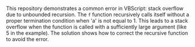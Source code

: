 This repository demonstrates a common error in VBScript: stack overflow due to unbounded recursion.  The `f` function recursively calls itself without a proper termination condition when 'a' is not equal to 1. This leads to a stack overflow when the function is called with a sufficiently large argument (like 5 in the example). The solution shows how to correct the recursive function to avoid the error.
